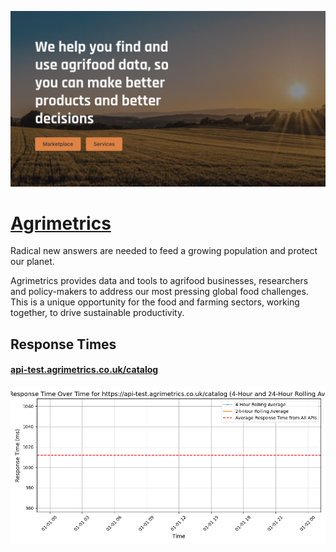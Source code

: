 [![Visit Agrimetrics](imagePreview.png)](https://agrimetrics.co.uk)

# [Agrimetrics](https://agrimetrics.co.uk)

Radical new answers are needed to feed a growing population and protect our planet. 

Agrimetrics provides data and tools to agrifood businesses, researchers and policy-makers to address our most pressing global food challenges. This is a unique opportunity for the food and farming sectors, working together, to drive sustainable productivity.

## Response Times

#### [api-test.agrimetrics.co.uk/catalog](https://api-test.agrimetrics.co.uk/catalog)

![api-test.agrimetrics.co.uk/catalog](response-time-charts/6170692d746573742e616772696d6574726963732e636f2e756b2f636174616c6f67.png)
